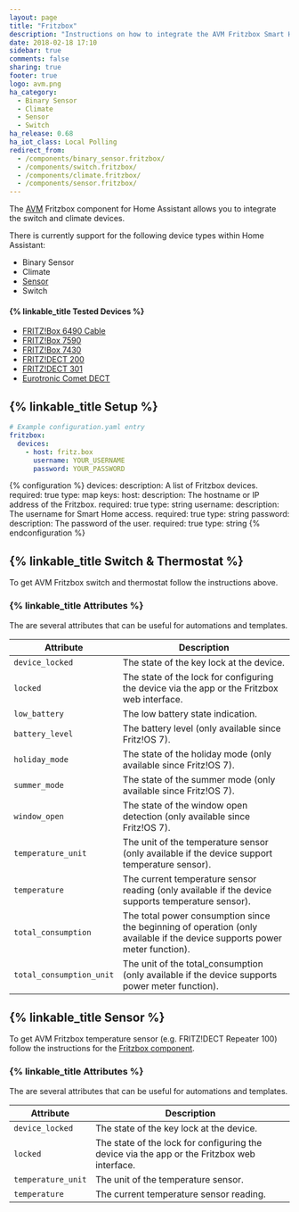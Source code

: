 ```yaml
---
layout: page
title: "Fritzbox"
description: "Instructions on how to integrate the AVM Fritzbox Smart Home components."
date: 2018-02-18 17:10
sidebar: true
comments: false
sharing: true
footer: true
logo: avm.png
ha_category:
  - Binary Sensor
  - Climate
  - Sensor
  - Switch
ha_release: 0.68
ha_iot_class: Local Polling
redirect_from:
  - /components/binary_sensor.fritzbox/
  - /components/switch.fritzbox/
  - /components/climate.fritzbox/
  - /components/sensor.fritzbox/
---
```


The [AVM](https://en.avm.de) Fritzbox component for Home Assistant allows you to integrate the switch and climate devices.

There is currently support for the following device types within Home Assistant:

- Binary Sensor
- Climate
- [Sensor](#sensor)
- Switch

#### {% linkable_title Tested Devices %}

- [FRITZ!Box 6490 Cable](https://en.avm.de/products/fritzbox/fritzbox-6490-cable/)
- [FRITZ!Box 7590](https://en.avm.de/products/fritzbox/fritzbox-7590/)
- [FRITZ!Box 7430](https://en.avm.de/products/fritzbox/fritzbox-7430/)
- [FRITZ!DECT 200](https://en.avm.de/products/fritzdect/fritzdect-200/)
- [FRITZ!DECT 301](https://en.avm.de/products/fritzdect/fritzdect-301/)
- [Eurotronic Comet DECT](https://eurotronic.org/produkte/elektronische-heizkoerperthermostate/sparmatic-comet/)

## {% linkable_title Setup %}

```yaml
# Example configuration.yaml entry
fritzbox:
  devices:
    - host: fritz.box
      username: YOUR_USERNAME
      password: YOUR_PASSWORD
```

{% configuration %}
devices:
  description: A list of Fritzbox devices.
  required: true
  type: map
  keys:
    host:
      description: The hostname or IP address of the Fritzbox.
      required: true
      type: string
    username:
      description: The username for Smart Home access.
      required: true
      type: string
    password:
      description: The password of the user.
      required: true
      type: string
{% endconfiguration %}

## {% linkable_title Switch & Thermostat %}

To get AVM Fritzbox switch and thermostat follow the instructions above.

### {% linkable_title Attributes %}

The are several attributes that can be useful for automations and templates.

| Attribute | Description |
| --------- | ----------- |
| `device_locked` | The state of the key lock at the device.
| `locked` | The state of the lock for configuring the device via the app or the Fritzbox web interface.
| `low_battery` | The low battery state indication.
| `battery_level` | The battery level (only available since Fritz!OS 7).
| `holiday_mode` | The state of the holiday mode (only available since Fritz!OS 7).
| `summer_mode` | The state of the summer mode (only available since Fritz!OS 7).
| `window_open` | The state of the window open detection (only available since Fritz!OS 7).
| `temperature_unit` |  The unit of the temperature sensor (only available if the device support temperature sensor).
| `temperature` | The current temperature sensor reading (only available if the device supports temperature sensor).
| `total_consumption` | The total power consumption since the beginning of operation (only available if the device supports power meter function).
| `total_consumption_unit` | The unit of the total_consumption (only available if the device supports power meter function).

## {% linkable_title Sensor %}

To get AVM Fritzbox temperature sensor (e.g. FRITZ!DECT Repeater 100) follow the instructions for the [Fritzbox component](#setup).

### {% linkable_title Attributes %}

The are several attributes that can be useful for automations and templates.

| Attribute | Description |
| --------- | ----------- |
| `device_locked` | The state of the key lock at the device.
| `locked` | The state of the lock for configuring the device via the app or the Fritzbox web interface.
| `temperature_unit` |  The unit of the temperature sensor.
| `temperature` | The current temperature sensor reading.
